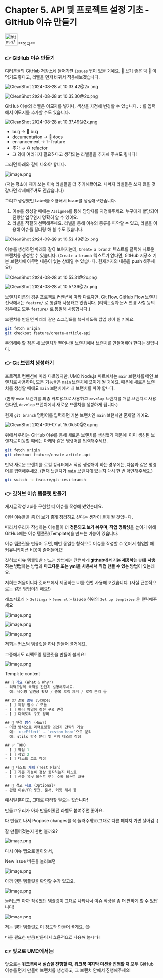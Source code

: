 # Chapter 5. API 및 프로젝트 설정 기초 - GitHub 이슈 만들기

<aside>
<img src="https://www.notion.so/icons/list_gray.svg" alt="https://www.notion.so/icons/list_gray.svg" width="40px" /> **목차**

</aside>

### 👉 GitHub 이슈 만들기

여러분들의 GitHub 저장소에 들어가면 `Issues` 탭이 있을 거예요. 🍡 보기 좋은 떡 🍡 이 먹기도 좋다고, 라벨을 먼저 바꿔서 적용해보겠습니다.

![CleanShot 2024-08-28 at 10.33.42@2x.png](Chapter%205%20API%20%EB%B0%8F%20%ED%94%84%EB%A1%9C%EC%A0%9D%ED%8A%B8%20%EC%84%A4%EC%A0%95%20%EA%B8%B0%EC%B4%88%20-%20GitHub%20%EC%9D%B4%EC%8A%88%20%EB%A7%8C%EB%93%A4%EA%B8%B0/CleanShot_2024-08-28_at_10.33.422x.png)

![CleanShot 2024-08-28 at 10.35.30@2x.png](Chapter%205%20API%20%EB%B0%8F%20%ED%94%84%EB%A1%9C%EC%A0%9D%ED%8A%B8%20%EC%84%A4%EC%A0%95%20%EA%B8%B0%EC%B4%88%20-%20GitHub%20%EC%9D%B4%EC%8A%88%20%EB%A7%8C%EB%93%A4%EA%B8%B0/CleanShot_2024-08-28_at_10.35.302x.png)

GitHub 이슈의 라벨은 이모지를 넣거나, 색상을 지정해 변경할 수 있습니다. `:` 를 입력해서 이모지를 추가할 수도 있습니다.

![CleanShot 2024-08-28 at 10.37.49@2x.png](Chapter%205%20API%20%EB%B0%8F%20%ED%94%84%EB%A1%9C%EC%A0%9D%ED%8A%B8%20%EC%84%A4%EC%A0%95%20%EA%B8%B0%EC%B4%88%20-%20GitHub%20%EC%9D%B4%EC%8A%88%20%EB%A7%8C%EB%93%A4%EA%B8%B0/CleanShot_2024-08-28_at_10.37.492x.png)

- bug → :bug: bug
- documentation → :memo: docs
- enhancement → :sparkles: feature
- 추가 → :recycle: refactor
- 그 외에 여러가지 필요하다고 생각되는 라벨들을 추가해 주셔도 됩니다!

그러면 아래와 같이 나와야 합니다. 

![image.png](Chapter%205%20API%20%EB%B0%8F%20%ED%94%84%EB%A1%9C%EC%A0%9D%ED%8A%B8%20%EC%84%A4%EC%A0%95%20%EA%B8%B0%EC%B4%88%20-%20GitHub%20%EC%9D%B4%EC%8A%88%20%EB%A7%8C%EB%93%A4%EA%B8%B0/image.png)

(저는 평소에 제가 쓰는 이슈 라벨들을 더 추가해봤어요. 나머지 라벨들은 쓰지 않을 것 같다면 삭제해주셔도 괜찮습니다) 

그리고 생성했던 Label을 이용해서 Issue를 생성해보겠습니다.

1. 이슈를 생성할 때에는 `Assignee`를 통해 담당자를 지정해주세요. 누구에게 할당되어 진행할 업무인지 명확히 알 수 있어요.
2. 라벨을 적절히 선택해주세요. 라벨을 통해 이슈의 종류를 파악할 수 있고, 라벨을 이용해 이슈를 필터링 해 볼 수도 있습니다.

![CleanShot 2024-08-28 at 10.52.43@2x.png](Chapter%205%20API%20%EB%B0%8F%20%ED%94%84%EB%A1%9C%EC%A0%9D%ED%8A%B8%20%EC%84%A4%EC%A0%95%20%EA%B8%B0%EC%B4%88%20-%20GitHub%20%EC%9D%B4%EC%8A%88%20%EB%A7%8C%EB%93%A4%EA%B8%B0/CleanShot_2024-08-28_at_10.52.432x.png)

이슈를 생성하면 아래와 같이 보여지는데, `Create a branch` 텍스트를 클릭해 새로운 브랜치를 생성할 수 있습니다. (`Create a branch` 텍스트가 없다면, GitHub 저장소 기본 브랜치에 아무런 내용이 없는 상태일 수 있습니다. 현재까지의 내용을 push 해주세요!)

![CleanShot 2024-08-28 at 10.55.31@2x.png](Chapter%205%20API%20%EB%B0%8F%20%ED%94%84%EB%A1%9C%EC%A0%9D%ED%8A%B8%20%EC%84%A4%EC%A0%95%20%EA%B8%B0%EC%B4%88%20-%20GitHub%20%EC%9D%B4%EC%8A%88%20%EB%A7%8C%EB%93%A4%EA%B8%B0/CleanShot_2024-08-28_at_10.55.312x.png)

![CleanShot 2024-08-28 at 10.57.36@2x.png](Chapter%205%20API%20%EB%B0%8F%20%ED%94%84%EB%A1%9C%EC%A0%9D%ED%8A%B8%20%EC%84%A4%EC%A0%95%20%EA%B8%B0%EC%B4%88%20-%20GitHub%20%EC%9D%B4%EC%8A%88%20%EB%A7%8C%EB%93%A4%EA%B8%B0/CleanShot_2024-08-28_at_10.57.362x.png)

브랜치 이름의 경우 프로젝트 컨벤션에 따라 다르지만, Git Flow, GitHub Flow 브랜치 전략에서는 `feature/` 로 통일해 사용하고 있습니다. (리팩토링과 문서 변경 사항 등의 경우에도 모두 `feature/` 로 통일해 사용합니다.)

브랜치를 만들면 아래와 같은 스크립트를 복사하도록 팝업 창이 뜰 거예요.

```bash
git fetch origin
git checkout feature/create-article-api
```

주의해야 할 점은 새 브랜치가 뻗어나갈 브랜치에서 브랜치를 만들어줘야 한다는 것입니다.

### 👉 Git 브랜치 생성하기

프로젝트 컨벤션에 따라 다르겠지만, UMC Node.js 파트에서는 `main` 브랜치를 메인 브랜치로 사용하며, 모든 기능들은 `main` 브랜치에 모이게 될 거예요. 때문에 새로운 브랜치를 생성할 때에도 `main` 브랜치에서 새 브랜치를 파야 합니다.

(만약 `main` 브랜치를 최종 배포용으로 사용하고 `develop` 브랜치를 개발 브랜치로 사용한다면, `develop` 브랜치에서 새로운 브랜치를 생성하게 됩니다.)

현재 `git branch` 명령어를 입력하면 기본 브랜치인 `main` 브랜치만 존재할 거예요.

![CleanShot 2024-09-07 at 15.05.50@2x.png](Chapter%205%20API%20%EB%B0%8F%20%ED%94%84%EB%A1%9C%EC%A0%9D%ED%8A%B8%20%EC%84%A4%EC%A0%95%20%EA%B8%B0%EC%B4%88%20-%20GitHub%20%EC%9D%B4%EC%8A%88%20%EB%A7%8C%EB%93%A4%EA%B8%B0/CleanShot_2024-09-07_at_15.05.502x.png)

위에서 우리는 GitHub 이슈를 통해 새로운 브랜치를 생성했기 때문에, 이미 생성된 브랜치로 이동할 때에는 아래와 같은 명령어를 입력해주세요.

```bash
git fetch origin
git checkout feature/create-article-api
```

만약 새로운 브랜치를 로컬 컴퓨터에서 직접 생성해야 하는 경우에는, 다음과 같은 명령어를 입력해주세요. (현재 브랜치가 `main` 브랜치에 있는지 다시 한 번 확인해주세요.)

```bash
git switch -c feature/git-test-branch
```

### 👉 깃허브 이슈 템플릿 만들기

게시글 작성 api를 구현할 때 이슈를 작성해 봤었는데요.

이런 이슈들을 좀 더 보기 좋게 정리하고 싶다는 생각이 들게 될 것입니다.

따라서 우리가 작성하는 이슈들이 더 **정돈되고 보기 쉬우며**, **작업 명확성**을 높이기 위해 GitHub에는 이슈 템플릿(Template)을 만드는 기능이 있습니다. 

이슈 템플릿을 만들어 두면, 매번 동일한 형식으로 이슈를 작성할 수 있어서 협업할 때 커뮤니케이션 비용이 줄어들어요!

깃허브 이슈 템플릿을 만드는 방법에는 간편하게 **github에서 기본 제공하는 UI를 사용하는 방법**하는 방법과 **마크다운 또는 yml을 사용해서 직접 만들 수 있는 방법**이 있는데요.

저희는 처음이니까 깃허브에서 제공하는 UI를 한번 사용해 보겠습니다. (사실 근본적으로는 같은 방법이긴 해요!)

레포지토리 > `Settings` > `General` > Issues 하위의 `Set up templates` 을 클릭해주세요 

![image.png](Chapter%205%20API%20%EB%B0%8F%20%ED%94%84%EB%A1%9C%EC%A0%9D%ED%8A%B8%20%EC%84%A4%EC%A0%95%20%EA%B8%B0%EC%B4%88%20-%20GitHub%20%EC%9D%B4%EC%8A%88%20%EB%A7%8C%EB%93%A4%EA%B8%B0/image%201.png)

![image.png](Chapter%205%20API%20%EB%B0%8F%20%ED%94%84%EB%A1%9C%EC%A0%9D%ED%8A%B8%20%EC%84%A4%EC%A0%95%20%EA%B8%B0%EC%B4%88%20-%20GitHub%20%EC%9D%B4%EC%8A%88%20%EB%A7%8C%EB%93%A4%EA%B8%B0/image%202.png)

![image.png](Chapter%205%20API%20%EB%B0%8F%20%ED%94%84%EB%A1%9C%EC%A0%9D%ED%8A%B8%20%EC%84%A4%EC%A0%95%20%EA%B8%B0%EC%B4%88%20-%20GitHub%20%EC%9D%B4%EC%8A%88%20%EB%A7%8C%EB%93%A4%EA%B8%B0/image%203.png)

저희는 커스텀 템플릿을 하나 만들어 볼거에요.

그중에서도 리팩토링 템플릿을 만들어 볼게요!

![image.png](Chapter%205%20API%20%EB%B0%8F%20%ED%94%84%EB%A1%9C%EC%A0%9D%ED%8A%B8%20%EC%84%A4%EC%A0%95%20%EA%B8%B0%EC%B4%88%20-%20GitHub%20%EC%9D%B4%EC%8A%88%20%EB%A7%8C%EB%93%A4%EA%B8%B0/image%204.png)

Template content

```jsx
## 📌 개요 (What & Why?)
- 리팩토링의 목적을 간단히 설명해주세요.  
  예: 네이밍 일관성 확보 / 중복 로직 제거 / 로직 분리 등

## 📦 영향 범위 (Scope)
- [ ] 특정 함수 / 모듈
- [ ] 여러 파일에 걸친 구조 변경
- [ ] 디렉토리 구조 정리

## 🧩 변경 방식 (How?)
- 어떤 방식으로 리팩토링할 것인지 간략히 기술  
  예: `useEffect` → `custom hook`으로 분리  
  예: utils 함수 분리 및 단위 테스트 작성

## ✅ TODO
- [ ] 작업 1
- [ ] 작업 2
- [ ] 테스트 코드 작성

## 🧪 테스트 계획 (Test Plan)
- [ ] 기존 기능이 정상 동작하는지 테스트
- [ ] 신규 유닛 테스트 또는 수동 테스트 내용

## 📎 참고 자료 (Optional)
- 관련 이슈/PR 링크, 문서, 커밋 해시 등

```

예시일 뿐이고, 그대로 따라할 필요는 없습니다!

만들고 우리가 아까 만들어줬던 라벨도 붙여주면 좋아요.

다 만들고 나서 Propose changes를 꼭 눌러주세요(그대로 다른 페이지 가면 날아감..)

잘 만들어졌는지 한번 볼까요?

![image.png](Chapter%205%20API%20%EB%B0%8F%20%ED%94%84%EB%A1%9C%EC%A0%9D%ED%8A%B8%20%EC%84%A4%EC%A0%95%20%EA%B8%B0%EC%B4%88%20-%20GitHub%20%EC%9D%B4%EC%8A%88%20%EB%A7%8C%EB%93%A4%EA%B8%B0/image%205.png)

다시 이슈 탭으로 돌아와서,

New issue 버튼을 눌러보면 

![image.png](Chapter%205%20API%20%EB%B0%8F%20%ED%94%84%EB%A1%9C%EC%A0%9D%ED%8A%B8%20%EC%84%A4%EC%A0%95%20%EA%B8%B0%EC%B4%88%20-%20GitHub%20%EC%9D%B4%EC%8A%88%20%EB%A7%8C%EB%93%A4%EA%B8%B0/image%206.png)

아까 만든 템플릿을 확인할 수가 있고요.

![image.png](Chapter%205%20API%20%EB%B0%8F%20%ED%94%84%EB%A1%9C%EC%A0%9D%ED%8A%B8%20%EC%84%A4%EC%A0%95%20%EA%B8%B0%EC%B4%88%20-%20GitHub%20%EC%9D%B4%EC%8A%88%20%EB%A7%8C%EB%93%A4%EA%B8%B0/image%207.png)

눌러보면 아까 작성했던 템플릿이 그대로 나타나서 이슈 작성을 좀 더 편하게 할 수 있답니다!

![image.png](Chapter%205%20API%20%EB%B0%8F%20%ED%94%84%EB%A1%9C%EC%A0%9D%ED%8A%B8%20%EC%84%A4%EC%A0%95%20%EA%B8%B0%EC%B4%88%20-%20GitHub%20%EC%9D%B4%EC%8A%88%20%EB%A7%8C%EB%93%A4%EA%B8%B0/image%208.png)

저는 일단 템플릿도 이 정도만 만들어 볼게요. 😊

다들 필요한 만큼 만들어서 효율적으로 사용해 봅시다! 

### 👉 앞으로 UMC에서는!

앞으로는 **워크북에서 실습을 진행할 때**, **워크북 마지막 미션을 진행할 때** 모두 GitHub 이슈를 먼저 만들어 브랜치를 생성하고, 그 브랜치 안에서 진행해주세요!